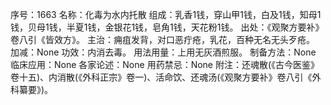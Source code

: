 序号：1663
名称：化毒为水内托散
组成：乳香1钱，穿山甲1钱，白及1钱，知母1钱，贝母1钱，半夏1钱，金银花1钱，皂角1钱，天花粉1钱。
出处：《观聚方要补》卷八引《皆效方》。
主治：痈疽发背，对口恶疔疮，乳花，百种无名无头歹疮。
加减：None
功效：内消去毒。
用法用量：上用无灰酒煎服。
制备方法：None
临床应用：None
各家论述：None
用药禁忌：None
附注：还魂散(《古今医鉴》卷十五)、内消散(《外科正宗》卷一)、活命饮、还魂汤(《观聚方要补》卷八引《外科纂要》)。
